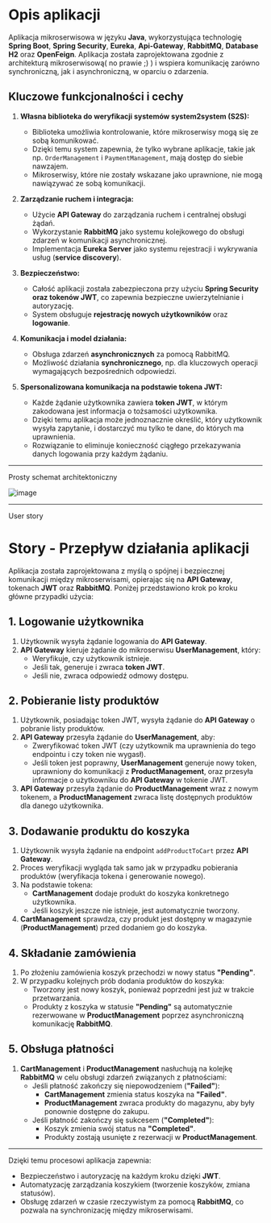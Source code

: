 # Opis aplikacji

Aplikacja mikroserwisowa w języku **Java**, wykorzystująca technologię **Spring Boot**, **Spring Security**, **Eureka**, **Api-Gateway**, **RabbitMQ**, **Database H2** oraz **OpenFeign**. Aplikacja została zaprojektowana zgodnie z architekturą mikroserwisową( no prawie ;) ) i wspiera komunikację zarówno synchroniczną, jak i asynchroniczną, w oparciu o zdarzenia.

## Kluczowe funkcjonalności i cechy

1. **Własna biblioteka do weryfikacji systemów system2system (S2S):**  
   - Biblioteka umożliwia kontrolowanie, które mikroserwisy mogą się ze sobą komunikować.  
   - Dzięki temu system zapewnia, że tylko wybrane aplikacje, takie jak np. `OrderManagement` i `PaymentManagement`, mają dostęp do siebie nawzajem.  
   - Mikroserwisy, które nie zostały wskazane jako uprawnione, nie mogą nawiązywać ze sobą komunikacji.

2. **Zarządzanie ruchem i integracja:**
   - Użycie **API Gateway** do zarządzania ruchem i centralnej obsługi żądań.
   - Wykorzystanie **RabbitMQ** jako systemu kolejkowego do obsługi zdarzeń w komunikacji asynchronicznej.
   - Implementacja **Eureka Server** jako systemu rejestracji i wykrywania usług (**service discovery**).

3. **Bezpieczeństwo:**
   - Całość aplikacji została zabezpieczona przy użyciu **Spring Security oraz tokenów JWT**, co zapewnia bezpieczne uwierzytelnianie i autoryzację.
   - System obsługuje **rejestrację nowych użytkowników** oraz **logowanie**.

4. **Komunikacja i model działania:**
   - Obsługa zdarzeń **asynchronicznych** za pomocą RabbitMQ.
   - Możliwość działania **synchronicznego**, np. dla kluczowych operacji wymagających bezpośrednich odpowiedzi.

5. **Spersonalizowana komunikacja na podstawie tokena JWT:**  
   - Każde żądanie użytkownika zawiera **token JWT**, w którym zakodowana jest informacja o tożsamości użytkownika.  
   - Dzięki temu aplikacja może jednoznacznie określić, który użytkownik wysyła zapytanie, i dostarczyć mu tylko te dane, do których ma uprawnienia.  
   - Rozwiązanie to eliminuje konieczność ciągłego przekazywania danych logowania przy każdym żądaniu.

---

Prosty schemat architektoniczny

   ![image](https://github.com/user-attachments/assets/c7696dfa-4d1d-4ec5-adcd-d428bbe284bb)

---

User story

# Story - Przepływ działania aplikacji

Aplikacja została zaprojektowana z myślą o spójnej i bezpiecznej komunikacji między mikroserwisami, opierając się na **API Gateway**, tokenach **JWT** oraz **RabbitMQ**. Poniżej przedstawiono krok po kroku główne przypadki użycia:

## 1. Logowanie użytkownika
1. Użytkownik wysyła żądanie logowania do **API Gateway**.  
2. **API Gateway** kieruje żądanie do mikroserwisu **UserManagement**, który:
   - Weryfikuje, czy użytkownik istnieje.  
   - Jeśli tak, generuje i zwraca **token JWT**.  
   - Jeśli nie, zwraca odpowiedź odmowy dostępu.  

## 2. Pobieranie listy produktów
1. Użytkownik, posiadając token JWT, wysyła żądanie do **API Gateway** o pobranie listy produktów.  
2. **API Gateway** przesyła żądanie do **UserManagement**, aby:
   - Zweryfikować token JWT (czy użytkownik ma uprawnienia do tego endpointu i czy token nie wygasł).  
   - Jeśli token jest poprawny, **UserManagement** generuje nowy token, uprawniony do komunikacji z **ProductManagement**, oraz przesyła informacje o użytkowniku do **API Gateway** w tokenie JWT.  
3. **API Gateway** przesyła żądanie do **ProductManagement** wraz z nowym tokenem, a **ProductManagement** zwraca listę dostępnych produktów dla danego użytkownika.

## 3. Dodawanie produktu do koszyka
1. Użytkownik wysyła żądanie na endpoint `addProductToCart` przez **API Gateway**.  
2. Proces weryfikacji wygląda tak samo jak w przypadku pobierania produktów (weryfikacja tokena i generowanie nowego).  
3. Na podstawie tokena:
   - **CartManagement** dodaje produkt do koszyka konkretnego użytkownika.  
   - Jeśli koszyk jeszcze nie istnieje, jest automatycznie tworzony.  
4. **CartManagement** sprawdza, czy produkt jest dostępny w magazynie (**ProductManagement**) przed dodaniem go do koszyka.

## 4. Składanie zamówienia
1. Po złożeniu zamówienia koszyk przechodzi w nowy status **"Pending"**.  
2. W przypadku kolejnych prób dodania produktów do koszyka:
   - Tworzony jest nowy koszyk, ponieważ poprzedni jest już w trakcie przetwarzania.  
   - Produkty z koszyka w statusie **"Pending"** są automatycznie rezerwowane w **ProductManagement** poprzez asynchroniczną komunikację **RabbitMQ**.

## 5. Obsługa płatności
1. **CartManagement** i **ProductManagement** nasłuchują na kolejkę **RabbitMQ** w celu obsługi zdarzeń związanych z płatnościami:
   - Jeśli płatność zakończy się niepowodzeniem (**"Failed"**):
     - **CartManagement** zmienia status koszyka na **"Failed"**.
     - **ProductManagement** zwraca produkty do magazynu, aby były ponownie dostępne do zakupu.  
   - Jeśli płatność zakończy się sukcesem (**"Completed"**):
     - Koszyk zmienia swój status na **"Completed"**.
     - Produkty zostają usunięte z rezerwacji w **ProductManagement**.

---

Dzięki temu procesowi aplikacja zapewnia:
- Bezpieczeństwo i autoryzację na każdym kroku dzięki **JWT**.  
- Automatyzację zarządzania koszykiem (tworzenie koszyków, zmiana statusów).  
- Obsługę zdarzeń w czasie rzeczywistym za pomocą **RabbitMQ**, co pozwala na synchronizację między mikroserwisami.  

